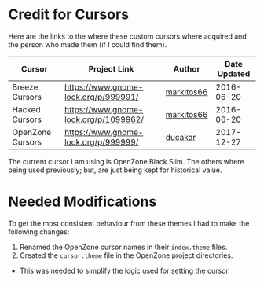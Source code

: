 # Credit for Cursors
Here are the links to the where these custom cursors where acquired and the
person who made them (if I could find them).

| Cursor            | Project Link                          | Author                                                   | Date Updated  |
| ----------------- | ------------------------------------- | -------------------------------------------------------- | ------------- |
| Breeze Cursors    | https://www.gnome-look.org/p/999991/  | [markitos66](https://www.opendesktop.org/member/242037/) | 2016-06-20    |
| Hacked Cursors    | https://www.gnome-look.org/p/1099962/ | [markitos66](https://www.opendesktop.org/member/242037/) | 2016-06-20    |
| OpenZone Cursors  | https://www.gnome-look.org/p/999999/  | [ducakar](https://www.opendesktop.org/member/128873/)    | 2017-12-27    |

The current cursor I am using is OpenZone Black Slim. The others where being
used previously; but, are just being kept for historical value.


# Needed Modifications
To get the most consistent behaviour from these themes I had to make the
following changes:

1. Renamed the OpenZone cursor names in their `index.theme` files.
2. Created the `cursor.theme` file in the OpenZone project directories.
  - This was needed to simplify the logic used for setting the cursor.
